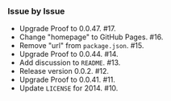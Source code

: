 ### Issue by Issue

 * Upgrade Proof to 0.0.47. #17.
 * Change "homepage" to GitHub Pages. #16.
 * Remove "url" from `package.json`. #15.
 * Upgrade Proof to 0.0.44. #14.
 * Add discussion to `README`. #13.
 * Release version 0.0.2. #12.
 * Upgrade Proof to 0.0.41. #11.
 * Update `LICENSE` for 2014. #10.
